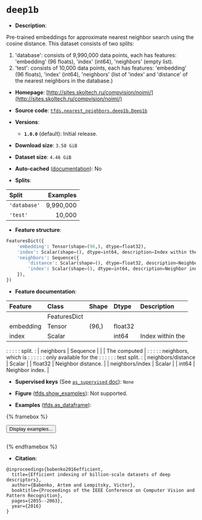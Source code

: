 <div itemscope itemtype="http://schema.org/Dataset">
  <div itemscope itemprop="includedInDataCatalog" itemtype="http://schema.org/DataCatalog">
    <meta itemprop="name" content="TensorFlow Datasets" />
  </div>
  <meta itemprop="name" content="deep1b" />
  <meta itemprop="description" content="Pre-trained embeddings for approximate nearest neighbor search using the&#10;cosine distance. This dataset consists of two splits:&#10;&#10;  1. &#x27;database&#x27;: consists of 9,990,000 data points, each has features:&#10;    &#x27;embedding&#x27; (96 floats), &#x27;index&#x27; (int64), &#x27;neighbors&#x27; (empty list).&#10;  2. &#x27;test&#x27;: consists of 10,000 data points, each has features: &#x27;embedding&#x27; (96&#10;    floats), &#x27;index&#x27; (int64), &#x27;neighbors&#x27; (list of &#x27;index&#x27; and &#x27;distance&#x27;&#10;    of the nearest neighbors in the database.)&#10;&#10;To use this dataset:&#10;&#10;```python&#10;import tensorflow_datasets as tfds&#10;&#10;ds = tfds.load(&#x27;deep1b&#x27;, split=&#x27;train&#x27;)&#10;for ex in ds.take(4):&#10;  print(ex)&#10;```&#10;&#10;See [the guide](https://www.tensorflow.org/datasets/overview) for more&#10;informations on [tensorflow_datasets](https://www.tensorflow.org/datasets).&#10;&#10;" />
  <meta itemprop="url" content="https://www.tensorflow.org/datasets/catalog/deep1b" />
  <meta itemprop="sameAs" content="http://sites.skoltech.ru/compvision/noimi/" />
  <meta itemprop="citation" content="@inproceedings{babenko2016efficient,&#10;  title={Efficient indexing of billion-scale datasets of deep descriptors},&#10;  author={Babenko, Artem and Lempitsky, Victor},&#10;  booktitle={Proceedings of the IEEE Conference on Computer Vision and Pattern Recognition},&#10;  pages={2055--2063},&#10;  year={2016}&#10;}" />
</div>

# `deep1b`


*   **Description**:

Pre-trained embeddings for approximate nearest neighbor search using the cosine
distance. This dataset consists of two splits:

1.  'database': consists of 9,990,000 data points, each has features:
    'embedding' (96 floats), 'index' (int64), 'neighbors' (empty list).
2.  'test': consists of 10,000 data points, each has features: 'embedding' (96
    floats), 'index' (int64), 'neighbors' (list of 'index' and 'distance' of the
    nearest neighbors in the database.)

*   **Homepage**:
    [http://sites.skoltech.ru/compvision/noimi/](http://sites.skoltech.ru/compvision/noimi/)

*   **Source code**:
    [`tfds.nearest_neighbors.deep1b.Deep1b`](https://github.com/tensorflow/datasets/tree/master/tensorflow_datasets/nearest_neighbors/deep1b/deep1b.py)

*   **Versions**:

    *   **`1.0.0`** (default): Initial release.

*   **Download size**: `3.58 GiB`

*   **Dataset size**: `4.46 GiB`

*   **Auto-cached**
    ([documentation](https://www.tensorflow.org/datasets/performances#auto-caching)):
    No

*   **Splits**:

Split        | Examples
:----------- | --------:
`'database'` | 9,990,000
`'test'`     | 10,000

*   **Feature structure**:

```python
FeaturesDict({
    'embedding': Tensor(shape=(96,), dtype=float32),
    'index': Scalar(shape=(), dtype=int64, description=Index within the split.),
    'neighbors': Sequence({
        'distance': Scalar(shape=(), dtype=float32, description=Neighbor distance.),
        'index': Scalar(shape=(), dtype=int64, description=Neighbor index.),
    }),
})
```

*   **Feature documentation**:

| Feature            | Class        | Shape | Dtype   | Description            |
| :----------------- | :----------- | :---- | :------ | :--------------------- |
|                    | FeaturesDict |       |         |                        |
| embedding          | Tensor       | (96,) | float32 |                        |
| index              | Scalar       |       | int64   | Index within the       |
:                    :              :       :         : split.                 :
| neighbors          | Sequence     |       |         | The computed           |
:                    :              :       :         : neighbors, which is    :
:                    :              :       :         : only available for the :
:                    :              :       :         : test split.            :
| neighbors/distance | Scalar       |       | float32 | Neighbor distance.     |
| neighbors/index    | Scalar       |       | int64   | Neighbor index.        |

*   **Supervised keys** (See
    [`as_supervised` doc](https://www.tensorflow.org/datasets/api_docs/python/tfds/load#args)):
    `None`

*   **Figure**
    ([tfds.show_examples](https://www.tensorflow.org/datasets/api_docs/python/tfds/visualization/show_examples)):
    Not supported.

*   **Examples**
    ([tfds.as_dataframe](https://www.tensorflow.org/datasets/api_docs/python/tfds/as_dataframe)):

<!-- mdformat off(HTML should not be auto-formatted) -->

{% framebox %}

<button id="displaydataframe">Display examples...</button>
<div id="dataframecontent" style="overflow-x:auto"></div>
<script>
const url = "https://storage.googleapis.com/tfds-data/visualization/dataframe/deep1b-1.0.0.html";
const dataButton = document.getElementById('displaydataframe');
dataButton.addEventListener('click', async () => {
  // Disable the button after clicking (dataframe loaded only once).
  dataButton.disabled = true;

  const contentPane = document.getElementById('dataframecontent');
  try {
    const response = await fetch(url);
    // Error response codes don't throw an error, so force an error to show
    // the error message.
    if (!response.ok) throw Error(response.statusText);

    const data = await response.text();
    contentPane.innerHTML = data;
  } catch (e) {
    contentPane.innerHTML =
        'Error loading examples. If the error persist, please open '
        + 'a new issue.';
  }
});
</script>

{% endframebox %}

<!-- mdformat on -->

*   **Citation**:

```
@inproceedings{babenko2016efficient,
  title={Efficient indexing of billion-scale datasets of deep descriptors},
  author={Babenko, Artem and Lempitsky, Victor},
  booktitle={Proceedings of the IEEE Conference on Computer Vision and Pattern Recognition},
  pages={2055--2063},
  year={2016}
}
```

